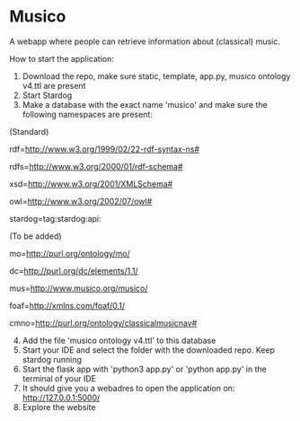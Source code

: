 # Musico
A webapp where people can retrieve information about (classical) music.

How to start the application:
1. Download the repo, make sure static, template, app.py, musico ontology v4.ttl are present
2. Start Stardog
3. Make a database with the exact name 'musico' and make sure the following namespaces are present:

(Standard)

rdf=http://www.w3.org/1999/02/22-rdf-syntax-ns# 

rdfs=http://www.w3.org/2000/01/rdf-schema# 

xsd=http://www.w3.org/2001/XMLSchema# 

owl=http://www.w3.org/2002/07/owl# 

stardog=tag:stardog:api: 

(To be added)

mo=http://purl.org/ontology/mo/ 

dc=http://purl.org/dc/elements/1.1/ 

mus=http://www.musico.org/musico/ 

foaf=http://xmlns.com/foaf/0.1/ 

cmno=http://purl.org/ontology/classicalmusicnav# 

4. Add the file 'musico ontology v4.ttl' to this database
5. Start your IDE and select the folder with the downloaded repo. Keep stardog running
6. Start the flask app with 'python3 app.py' or 'python app.py' in the terminal of your IDE
7. It should give you a webadres to open the application on: http://127.0.0.1:5000/
8. Explore the website
